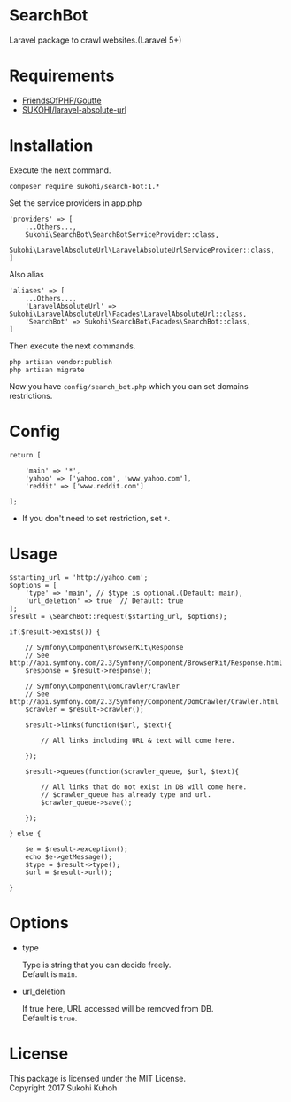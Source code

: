 # SearchBot
Laravel package to crawl websites.(Laravel 5+)


# Requirements

* [FriendsOfPHP/Goutte](https://github.com/FriendsOfPHP/Goutte)
* [SUKOHI/laravel-absolute-url](https://github.com/SUKOHI/laravel-absolute-url)

# Installation

Execute the next command.

    composer require sukohi/search-bot:1.*

Set the service providers in app.php

    'providers' => [
        ...Others...,
        Sukohi\SearchBot\SearchBotServiceProvider::class,
        Sukohi\LaravelAbsoluteUrl\LaravelAbsoluteUrlServiceProvider::class, 
    ]

Also alias

    'aliases' => [
        ...Others...,
        'LaravelAbsoluteUrl' => Sukohi\LaravelAbsoluteUrl\Facades\LaravelAbsoluteUrl::class,
        'SearchBot' => Sukohi\SearchBot\Facades\SearchBot::class,
    ]

Then execute the next commands.  

    php artisan vendor:publish
    php artisan migrate

Now you have `config/search_bot.php` which you can set domains restrictions.

# Config

    return [
    
        'main' => '*',
        'yahoo' => ['yahoo.com', 'www.yahoo.com'],
        'reddit' => ['www.reddit.com']
    
    ];

* If you don't need to set restriction, set `*`.

# Usage

    $starting_url = 'http://yahoo.com';
    $options = [
        'type' => 'main', // $type is optional.(Default: main),
        'url_deletion' => true  // Default: true
    ];
    $result = \SearchBot::request($starting_url, $options);

    if($result->exists()) {

        // Symfony\Component\BrowserKit\Response
        // See http://api.symfony.com/2.3/Symfony/Component/BrowserKit/Response.html
        $response = $result->response();

        // Symfony\Component\DomCrawler/Crawler
        // See http://api.symfony.com/2.3/Symfony/Component/DomCrawler/Crawler.html
        $crawler = $result->crawler();

        $result->links(function($url, $text){

            // All links including URL & text will come here.

        });

        $result->queues(function($crawler_queue, $url, $text){

            // All links that do not exist in DB will come here.
            // $crawler_queue has already type and url.
            $crawler_queue->save();

        });

    } else {

        $e = $result->exception();
        echo $e->getMessage();
        $type = $result->type();
        $url = $result->url();

    }

# Options

* type

    Type is string that you can decide freely.  
    Default is `main`.

* url_deletion

    If true here, URL accessed will be removed from DB.  
    Default is `true`.

# License

This package is licensed under the MIT License.  
Copyright 2017 Sukohi Kuhoh
